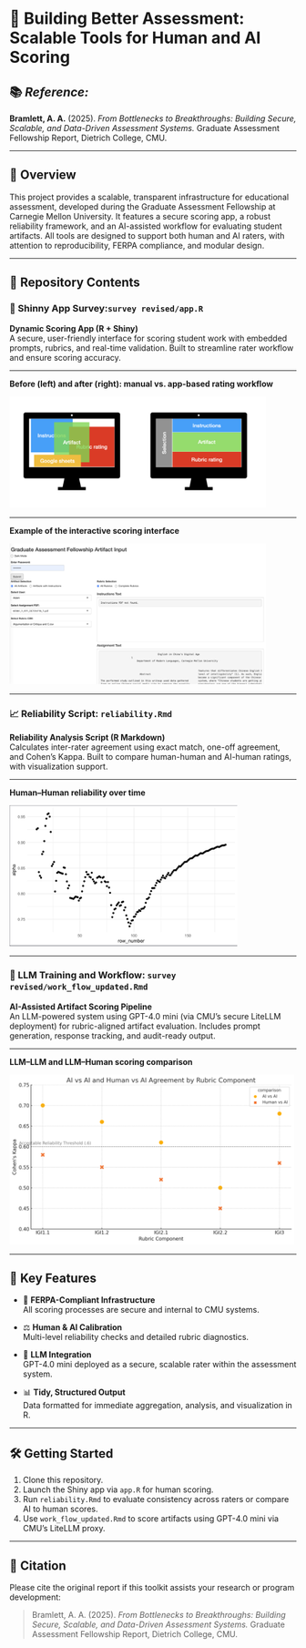 # 🧠 Building Better Assessment: Scalable Tools for Human and AI Scoring

## 📚 *Reference:*
**Bramlett, A. A.** (2025). *From Bottlenecks to Breakthroughs: Building Secure, Scalable, and Data-Driven Assessment Systems.* Graduate Assessment Fellowship Report, Dietrich College, CMU.

---

## 📌 Overview

This project provides a scalable, transparent infrastructure for educational assessment, developed during the Graduate Assessment Fellowship at Carnegie Mellon University. It features a secure scoring app, a robust reliability framework, and an AI-assisted workflow for evaluating student artifacts. All tools are designed to support both human and AI raters, with attention to reproducibility, FERPA compliance, and modular design.

---

## 📂 Repository Contents

### 🧩 Shinny App Survey:`survey revised/app.R`

**Dynamic Scoring App (R + Shiny)**  
A secure, user-friendly interface for scoring student work with embedded prompts, rubrics, and real-time validation. Built to streamline rater workflow and ensure scoring accuracy.

---

**Before (left) and after (right): manual vs. app-based rating workflow**

<img src="figures/rating_app.png" alt="Shiny App Interface" width="450">

---

**Example of the interactive scoring interface**

<img src="figures/rubric_scoring.png" alt="Rubric Scoring Interface" width="450">

---

### 📈 Reliability Script: `reliability.Rmd`

**Reliability Analysis Script (R Markdown)**  
Calculates inter-rater agreement using exact match, one-off agreement, and Cohen’s Kappa. Built to compare human-human and AI-human ratings, with visualization support.

---

**Human–Human reliability over time**

<img src="figures/overal_reliability.png" alt="Rater Agreement Over Time" width="400">

---

### 🧠 LLM Training and Workflow: `survey revised/work_flow_updated.Rmd`

**AI-Assisted Artifact Scoring Pipeline**  
An LLM-powered system using GPT-4.0 mini (via CMU’s secure LiteLLM deployment) for rubric-aligned artifact evaluation. Includes prompt generation, response tracking, and audit-ready output.

---

**LLM–LLM and LLM–Human scoring comparison**

<img src="figures/AI vs AI and Human vs AI Agreement by Rubric Component.png" alt="AI vs Human Agreement" width="500">

---

## 🌟 Key Features

- 🔐 **FERPA-Compliant Infrastructure**  
  All scoring processes are secure and internal to CMU systems.

- ⚖️ **Human & AI Calibration**  
  Multi-level reliability checks and detailed rubric diagnostics.

- 🤖 **LLM Integration**  
  GPT-4.0 mini deployed as a secure, scalable rater within the assessment system.

- 📊 **Tidy, Structured Output**  
  Data formatted for immediate aggregation, analysis, and visualization in R.

---

## 🛠️ Getting Started

1. Clone this repository.
2. Launch the Shiny app via `app.R` for human scoring.
3. Run `reliability.Rmd` to evaluate consistency across raters or compare AI to human scores.
4. Use `work_flow_updated.Rmd` to score artifacts using GPT-4.0 mini via CMU’s LiteLLM proxy.

---

## 📣 Citation

Please cite the original report if this toolkit assists your research or program development:

> Bramlett, A. A. (2025). *From Bottlenecks to Breakthroughs: Building Secure, Scalable, and Data-Driven Assessment Systems.* Graduate Assessment Fellowship Report, Dietrich College, CMU.
